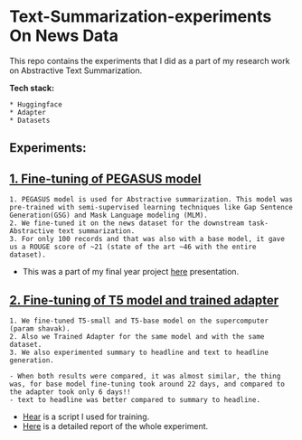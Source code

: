 # Text-Summarization-experiments On News Data
This repo contains the experiments that I did as a part of my research work on Abstractive Text Summarization.

**Tech stack:**
````
* Huggingface
* Adapter
* Datasets
````


## Experiments:


## **[1. Fine-tuning of PEGASUS model](PEGASUS)**

```
1. PEGASUS model is used for Abstractive summarization. This model was pre-trained with semi-supervised learning techniques like Gap Sentence Generation(GSG) and Mask Language modeling (MLM).
2. We fine-tuned it on the news dataset for the downstream task- Abstractive text summarization.
3. For only 100 records and that was also with a base model, it gave us a ROUGE score of ~21 (state of the art ~46 with the entire dataset).
```
- This was a part of my final year project [here](https://github.com/Darshan2104/Text-Summarization-experiments/tree/main/Presentation%20of%20Research%20paper) presentation. 


## **[2. Fine-tuning of T5 model and trained adapter](https://github.com/Darshan2104/Text-Summarization-experiments/tree/main/T5-small%20%2BAdapter(CNN))**

```
1. We fine-tuned T5-small and T5-base model on the supercomputer (param shavak).
2. Also we Trained Adapter for the same model and with the same dataset.
3. We also experimented summary to headline and text to headline generation.

- When both results were compared, it was almost similar, the thing was, for base model fine-tuning took around 22 days, and compared to the adapter took only 6 days!!
- text to headline was better compared to summary to headline.
```

- [Hear](Scripts) is a script I used for training.
- [Here](https://github.com/Darshan2104/Text-Summarization-experiments/blob/main/Presentation%20of%20Research%20paper/PEGASUS%20-%20Presentation.pdf) is a detailed report of the whole experiment.
